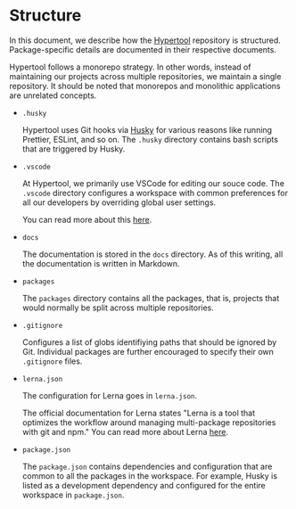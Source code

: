 # Structure

In this document, we describe how the [Hypertool](https://github.com/hypertool/hypertool) repository is structured. Package-specific
details are documented in their respective documents.

Hypertool follows a monorepo strategy. In other words, instead of maintaining
our projects across multiple repositories, we maintain a single repository.
It should be noted that monorepos and monolithic applications are unrelated
concepts.

-   `.husky`

    Hypertool uses Git hooks via [Husky](https://www.npmjs.com/package/husky) for various reasons like running Prettier, ESLint, and so on. The `.husky` directory contains bash scripts that are triggered by Husky.

-   `.vscode`

    At Hypertool, we primarily use VSCode for editing our souce code. The `.vscode` directory configures a workspace with common preferences for all our developers by overriding global user settings.

    You can read more about this [here](https://code.visualstudio.com/docs/editor/workspaces).

-   `docs`

    The documentation is stored in the `docs` directory. As of this writing, all the
    documentation is written in Markdown.

-   `packages`

    The `packages` directory contains all the packages, that is, projects that would
    normally be split across multiple repositories.

-   `.gitignore`

    Configures a list of globs identifiying paths that should be ignored by Git.
    Individual packages are further encouraged to specify their own `.gitignore`
    files.

-   `lerna.json`

    The configuration for Lerna goes in `lerna.json`.

    The official documentation for Lerna states "Lerna is a tool that optimizes the
    workflow around managing multi-package repositories with git and npm." You can
    read more about Lerna [here](https://lerna.js.org).

-   `package.json`

    The `package.json` contains dependencies and configuration that are common to
    all the packages in the workspace. For example, Husky is listed as a development
    dependency and configured for the entire workspace in `package.json`.
